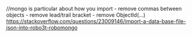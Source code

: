 //mongo is particular about how you import
    - remove commas between objects
    - remove lead/trail bracket
    - remove ObjectId(...)
https://stackoverflow.com/questions/23009146/import-a-data-base-file-json-into-robo3t-robomongo
